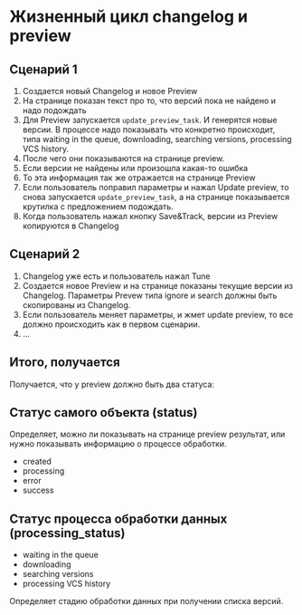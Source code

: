 Жизненный цикл changelog и preview
==================================

## Сценарий 1

1. Создается новый Changelog и новое Preview
2. На странице показан текст про то, что версий пока не найдено и надо подождать
3. Для Preview запускается `update_preview_task`.
   И генерятся новые версии. В процессе надо показывать что конкретно
   происходит, типа waiting in the queue, downloading, searching versions, processing VCS history.
4. После чего они показываются на странице preview.
5. Если версии не найдены или произошла какая-то ошибка
6. То эта информация так же отражается на странице Preview
7. Если пользователь поправил параметры и нажал Update preview,
   то снова запускается `update_preview_task`, а на странице показывается
   крутилка с предложением подождать.
8. Когда пользователь нажал кнопку Save&Track, версии из Preview копируются в Changelog


## Сценарий 2


1. Changelog уже есть и пользователь нажал Tune
2. Создается новое Preview и на странице показаны текущие версии из Changelog.
   Параметры Prevew типа ignore и search должны быть скопированы из Changelog.
3. Если пользователь меняет параметры, и жмет update preview, то все должно происходить как
   в первом сценарии.
4. ...

Итого, получается
-----------------

Получается, что у preview должно быть два статуса:

## Статус самого объекта (status) ##

Определяет, можно ли показывать на странице preview результат, или нужно
показывать информацию о процессе обработки.

* created
* processing
* error
* success

## Статус процесса обработки данных (processing_status) ##

* waiting in the queue
* downloading
* searching versions
* processing VCS history

Определяет стадию обработки данных при получении списка версий.
